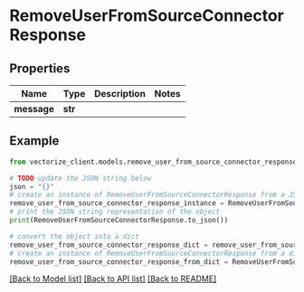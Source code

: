 # RemoveUserFromSourceConnectorResponse


## Properties

Name | Type | Description | Notes
------------ | ------------- | ------------- | -------------
**message** | **str** |  | 

## Example

```python
from vectorize_client.models.remove_user_from_source_connector_response import RemoveUserFromSourceConnectorResponse

# TODO update the JSON string below
json = "{}"
# create an instance of RemoveUserFromSourceConnectorResponse from a JSON string
remove_user_from_source_connector_response_instance = RemoveUserFromSourceConnectorResponse.from_json(json)
# print the JSON string representation of the object
print(RemoveUserFromSourceConnectorResponse.to_json())

# convert the object into a dict
remove_user_from_source_connector_response_dict = remove_user_from_source_connector_response_instance.to_dict()
# create an instance of RemoveUserFromSourceConnectorResponse from a dict
remove_user_from_source_connector_response_from_dict = RemoveUserFromSourceConnectorResponse.from_dict(remove_user_from_source_connector_response_dict)
```
[[Back to Model list]](../README.md#documentation-for-models) [[Back to API list]](../README.md#documentation-for-api-endpoints) [[Back to README]](../README.md)


